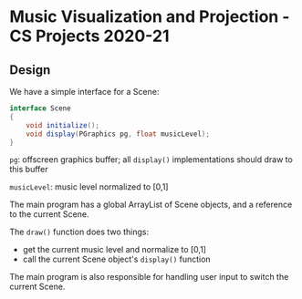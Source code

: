 # Music Visualization and Projection - CS Projects 2020-21


## Design

We have a simple interface for a Scene:

```java
interface Scene
{
    void initialize();
    void display(PGraphics pg, float musicLevel);
}
```

`pg`: offscreen graphics buffer; all `display()` implementations should draw to
this buffer

`musicLevel`: music level normalized to [0,1]

The main program has a global ArrayList of Scene objects, and a reference to
the current Scene.  

The `draw()` function does two things:

- get the current music level and normalize to [0,1]
- call the current Scene object's `display()` function

The main program is also responsible for handling user input to switch the
current Scene.



